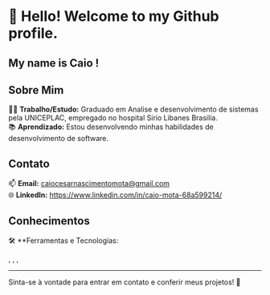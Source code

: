 # 👋 Hello! Welcome to my Github profile.
## My name is Caio !

## Sobre Mim

👨‍💼 **Trabalho/Estudo:** Graduado em Analise e desenvolvimento de sistemas pela UNICEPLAC, empregado no hospital Sirio Libanes Brasilia.  
📚 **Aprendizado:** Estou desenvolvendo minhas habilidades de desenvolvimento de software.  


## Contato

📫 **Email:** caiocesarnascimentomota@gmail.com  
🌐 **LinkedIn:** https://www.linkedin.com/in/caio-mota-68a599214/  

## Conhecimentos


🛠 **Ferramentas e Tecnologias:
<link rel="stylesheet" type='text/css' href="https://cdn.jsdelivr.net/gh/devicons/devicon@latest/devicon.min.css" /> , <link rel="stylesheet" type='text/css' href="https://cdn.jsdelivr.net/gh/devicons/devicon@latest/devicon.min.css" /> , <link rel="stylesheet" type='text/css' href="https://cdn.jsdelivr.net/gh/devicons/devicon@latest/devicon.min.css" /> , <link rel="stylesheet" type='text/css' href="https://cdn.jsdelivr.net/gh/devicons/devicon@latest/devicon.min.css" />
          
          
          
          

---

Sinta-se à vontade para entrar em contato e conferir meus projetos! 🚀
